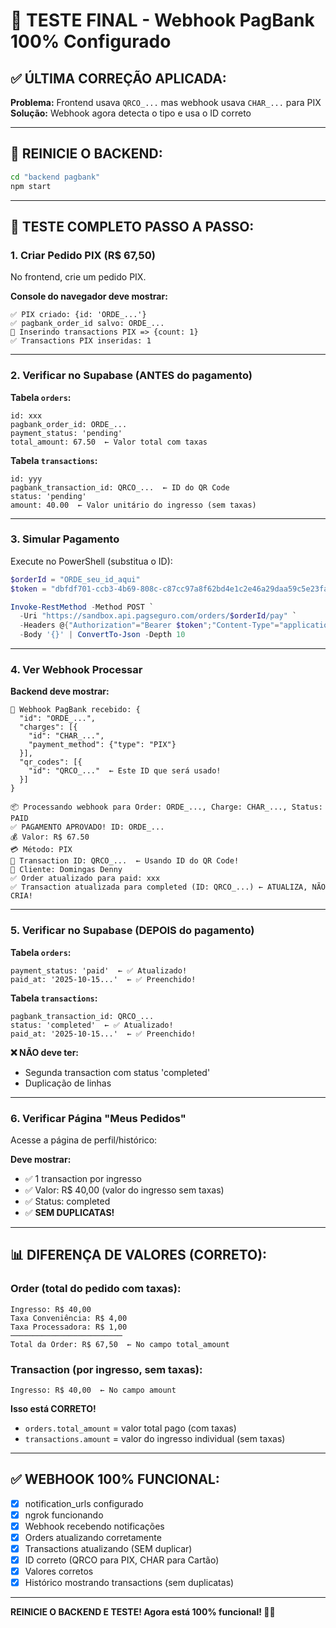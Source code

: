 # 🎉 TESTE FINAL - Webhook PagBank 100% Configurado

## ✅ ÚLTIMA CORREÇÃO APLICADA:

**Problema:** Frontend usava `QRCO_...` mas webhook usava `CHAR_...` para PIX  
**Solução:** Webhook agora detecta o tipo e usa o ID correto

---

## 🚀 REINICIE O BACKEND:

```bash
cd "backend pagbank"
npm start
```

---

## 🧪 TESTE COMPLETO PASSO A PASSO:

### **1. Criar Pedido PIX (R$ 67,50)**

No frontend, crie um pedido PIX.

**Console do navegador deve mostrar:**
```
✅ PIX criado: {id: 'ORDE_...'}
✅ pagbank_order_id salvo: ORDE_...
📝 Inserindo transactions PIX => {count: 1}
✅ Transactions PIX inseridas: 1
```

---

### **2. Verificar no Supabase (ANTES do pagamento)**

**Tabela `orders`:**
```
id: xxx
pagbank_order_id: ORDE_...
payment_status: 'pending'
total_amount: 67.50  ← Valor total com taxas
```

**Tabela `transactions`:**
```
id: yyy
pagbank_transaction_id: QRCO_...  ← ID do QR Code
status: 'pending'
amount: 40.00  ← Valor unitário do ingresso (sem taxas)
```

---

### **3. Simular Pagamento**

Execute no PowerShell (substitua o ID):

```powershell
$orderId = "ORDE_seu_id_aqui"
$token = "dbfdf701-ccb3-4b69-808c-c87cc97a8f62bd4e1c2e46a29daa59c5e23fa9bbb073a6da-03c0-48c6-a249-213a12d814b3"

Invoke-RestMethod -Method POST `
  -Uri "https://sandbox.api.pagseguro.com/orders/$orderId/pay" `
  -Headers @{"Authorization"="Bearer $token";"Content-Type"="application/json"} `
  -Body '{}' | ConvertTo-Json -Depth 10
```

---

### **4. Ver Webhook Processar**

**Backend deve mostrar:**
```
🔔 Webhook PagBank recebido: {
  "id": "ORDE_...",
  "charges": [{
    "id": "CHAR_...",
    "payment_method": {"type": "PIX"}
  }],
  "qr_codes": [{
    "id": "QRCO_..."  ← Este ID que será usado!
  }]
}

📦 Processando webhook para Order: ORDE_..., Charge: CHAR_..., Status: PAID
✅ PAGAMENTO APROVADO! ID: ORDE_...
💰 Valor: R$ 67.50
💳 Método: PIX
🔑 Transaction ID: QRCO_...  ← Usando ID do QR Code!
👤 Cliente: Domingas Denny
✅ Order atualizado para paid: xxx
✅ Transaction atualizada para completed (ID: QRCO_...) ← ATUALIZA, NÃO CRIA!
```

---

### **5. Verificar no Supabase (DEPOIS do pagamento)**

**Tabela `orders`:**
```
payment_status: 'paid'  ← ✅ Atualizado!
paid_at: '2025-10-15...'  ← ✅ Preenchido!
```

**Tabela `transactions`:**
```
pagbank_transaction_id: QRCO_...
status: 'completed'  ← ✅ Atualizado!
paid_at: '2025-10-15...'  ← ✅ Preenchido!
```

**❌ NÃO deve ter:**
- Segunda transaction com status 'completed'
- Duplicação de linhas

---

### **6. Verificar Página "Meus Pedidos"**

Acesse a página de perfil/histórico:

**Deve mostrar:**
- ✅ 1 transaction por ingresso
- ✅ Valor: R$ 40,00 (valor do ingresso sem taxas)
- ✅ Status: completed
- ✅ **SEM DUPLICATAS!**

---

## 📊 DIFERENÇA DE VALORES (CORRETO):

### **Order (total do pedido com taxas):**
```
Ingresso: R$ 40,00
Taxa Conveniência: R$ 4,00
Taxa Processadora: R$ 1,00
─────────────────────────
Total da Order: R$ 67,50  ← No campo total_amount
```

### **Transaction (por ingresso, sem taxas):**
```
Ingresso: R$ 40,00  ← No campo amount
```

**Isso está CORRETO!**
- `orders.total_amount` = valor total pago (com taxas)
- `transactions.amount` = valor do ingresso individual (sem taxas)

---

## ✅ WEBHOOK 100% FUNCIONAL:

- [x] notification_urls configurado
- [x] ngrok funcionando
- [x] Webhook recebendo notificações
- [x] Orders atualizando corretamente
- [x] Transactions atualizando (SEM duplicar)
- [x] ID correto (QRCO para PIX, CHAR para Cartão)
- [x] Valores corretos
- [x] Histórico mostrando transactions (sem duplicatas)

---

**REINICIE O BACKEND E TESTE! Agora está 100% funcional! 🚀🎉**

